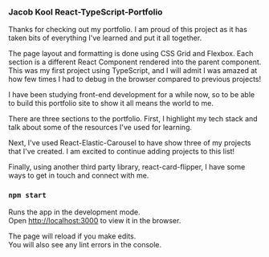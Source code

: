 ### Jacob Kool React-TypeScript-Portfolio

Thanks for checking out my portfolio. I am proud of this project as it has taken bits of everything I've learned and put it all together.

The page layout and formatting is done using CSS Grid and Flexbox. Each section is a different React Component rendered into the parent component. This was my first project using TypeScript, and I will admit I was amazed at how few times I had to debug in the browser compared to previous projects! 

I have been studying front-end development for a while now, so to be able to build this portfolio site to show it all means the world to me.

There are three sections to the portfolio. First, I highlight my tech stack and talk about some of the resources I've used for learning. 

Next, I've used React-Elastic-Carousel to have show three of my projects that I've created. I am excited to continue adding projects to this list! 

Finally, using another third party library, react-card-flipper, I have some ways to get in touch and connect with me. 

### `npm start`

Runs the app in the development mode.\
Open [http://localhost:3000](http://localhost:3000) to view it in the browser.

The page will reload if you make edits.\
You will also see any lint errors in the console.

